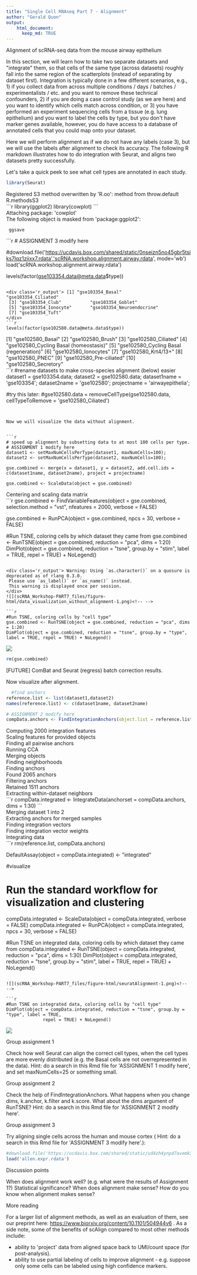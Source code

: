 ```yaml
---
title: "Single Cell RNAseq Part 7 - Alignment"
author: "Gerald Quon"
output:
    html_document:
      keep_md: TRUE
---
```




 Alignment of scRNA-seq data from the mouse airway epithelium

In this section, we will learn how to take two separate datasets and "integrate" them, so that cells of the same type (across datasets) roughly fall into the same region of the scatterplots (instead of separating by dataset first). Integration is typically done in a few different scenarios, e.g., 1) if you collect data from across multiple conditions / days / batches / experimentalists / etc. and you want to remove these technical confounders, 2) if you are doing a case control study (as we are here) and you want to identify which cells match across condition, or 3) you have performed an experiment sequencing cells from a tissue (e.g. lung epithelium) and you want to label the cells by type, but you don't have marker genes available, however, you do have access to a database of annotated cells that you could map onto your dataset.

Here we will perform alignment as if we do not have any labels (case 3), but we will use the labels after alignment to check its accuracy. The following R markdown illustrates how to do integration with Seurat, and aligns two datasets pretty successfully.

Let's take a quick peek to see what cell types are annotated in each study.


```r
library(Seurat)
```

<div class='r_output'> Registered S3 method overwritten by 'R.oo':
   method        from       
   throw.default R.methodsS3
</div>
```r
library(ggplot2)
library(cowplot)
```

<div class='r_output'> 
 Attaching package: 'cowplot'
</div>
<div class='r_output'> The following object is masked from 'package:ggplot2':
 
     ggsave
</div>
```r
# ASSIGNMENT 3 modify here

#download.file('https://ucdavis.box.com/shared/static/0nseizn5no45gbr5tsiks7lqz1ziixx7.rdata','scRNA.workshop.alignment.airway.rdata', mode='wb')
load('scRNA.workshop.alignment.airway.rdata')

levels(factor(gse103354.data@meta.data$type))
```

<div class='r_output'> [1] "gse103354_Basal"          "gse103354_Ciliated"      
 [3] "gse103354_Club"           "gse103354_Goblet"        
 [5] "gse103354_Ionocyte"       "gse103354_Neuroendocrine"
 [7] "gse103354_Tuft"
</div>
```r
levels(factor(gse102580.data@meta.data$type))
```

<div class='r_output'>  [1] "gse102580_Basal"                       
  [2] "gse102580_Brush"                       
  [3] "gse102580_Ciliated"                    
  [4] "gse102580_Cycling Basal (homeostasis)" 
  [5] "gse102580_Cycling Basal (regeneration)"
  [6] "gse102580_Ionocytes"                   
  [7] "gse102580_Krt4/13+"                    
  [8] "gse102580_PNEC"                        
  [9] "gse102580_Pre-ciliated"                
 [10] "gse102580_Secretory"
</div>
```r
#rename datasets to make cross-species alignment (below) easier
dataset1 = gse103354.data;
dataset2 = gse102580.data;
dataset1name = 'gse103354';
dataset2name = 'gse102580';
projectname = 'airwayepithelia';

#try this later:
#gse102580.data = removeCellType(gse102580.data, cellTypeToRemove = 'gse102580_Ciliated')
```


Now we will visualize the data without alignment.


```r
# speed up alignment by subsetting data to at most 100 cells per type.
# ASSIGNMENT 1 modify here
dataset1 <- setMaxNumCellsPerType(dataset1, maxNumCells=100);
dataset2 <- setMaxNumCellsPerType(dataset2, maxNumCells=100);

gse.combined <- merge(x = dataset1, y = dataset2, add.cell.ids = c(dataset1name, dataset2name), project = projectname)

gse.combined <- ScaleData(object = gse.combined)
```

<div class='r_output'> Centering and scaling data matrix
</div>
```r
gse.combined <- FindVariableFeatures(object = gse.combined, selection.method = "vst", nfeatures = 2000, verbose = FALSE)

gse.combined <- RunPCA(object = gse.combined, npcs = 30, verbose = FALSE)

#Run TSNE, coloring cells by which dataset they came from
gse.combined <- RunTSNE(object = gse.combined, reduction = "pca", dims = 1:20)
DimPlot(object = gse.combined, reduction = "tsne", group.by = "stim", label = TRUE, repel = TRUE) + NoLegend()
```

<div class='r_output'> Warning: Using `as.character()` on a quosure is deprecated as of rlang 0.3.0.
 Please use `as_label()` or `as_name()` instead.
 This warning is displayed once per session.
</div>
![](scRNA_Workshop-PART7_files/figure-html/data_visualization_without_alignment-1.png)<!-- -->

```r
#Run TSNE, coloring cells by "cell type"
gse.combined <- RunTSNE(object = gse.combined, reduction = "pca", dims = 1:20)
DimPlot(object = gse.combined, reduction = "tsne", group.by = "type", label = TRUE, repel = TRUE) + NoLegend()
```

![](scRNA_Workshop-PART7_files/figure-html/data_visualization_without_alignment-2.png)<!-- -->

```r
rm(gse.combined)
```
  

[FUTURE] ComBat and Seurat (regress) batch correction results.
  


Now visualize after alignment.
  

```r
  #find anchors
reference.list <- list(dataset1,dataset2)
names(reference.list) <- c(dataset1name, dataset2name)

# ASSIGNMENT 2 modify here
compData.anchors <- FindIntegrationAnchors(object.list = reference.list, dims = 1:2, k.anchor = 5, k.filter = 200, k.score = 30)
```

<div class='r_output'> Computing 2000 integration features
</div>
<div class='r_output'> Scaling features for provided objects
</div>
<div class='r_output'> Finding all pairwise anchors
</div>
<div class='r_output'> Running CCA
</div>
<div class='r_output'> Merging objects
</div>
<div class='r_output'> Finding neighborhoods
</div>
<div class='r_output'> Finding anchors
</div>
<div class='r_output'> 	Found 2065 anchors
</div>
<div class='r_output'> Filtering anchors
</div>
<div class='r_output'> 	Retained 1511 anchors
</div>
<div class='r_output'> Extracting within-dataset neighbors
</div>
```r
compData.integrated <- IntegrateData(anchorset = compData.anchors, dims = 1:30)
```

<div class='r_output'> Merging dataset 1 into 2
</div>
<div class='r_output'> Extracting anchors for merged samples
</div>
<div class='r_output'> Finding integration vectors
</div>
<div class='r_output'> Finding integration vector weights
</div>
<div class='r_output'> Integrating data
</div>
```r
rm(reference.list, compData.anchors)

DefaultAssay(object = compData.integrated) <- "integrated"

#visualize
  
# Run the standard workflow for visualization and clustering
compData.integrated <- ScaleData(object = compData.integrated, verbose = FALSE)
compData.integrated <- RunPCA(object = compData.integrated, npcs = 30, verbose = FALSE)

#Run TSNE on integrated data, coloring cells by which dataset they came from
compData.integrated <- RunTSNE(object = compData.integrated, reduction = "pca", dims = 1:30)
DimPlot(object = compData.integrated, reduction = "tsne", group.by = "stim", label = TRUE, 
              repel = TRUE) + NoLegend()
```

![](scRNA_Workshop-PART7_files/figure-html/seuratAlignment-1.png)<!-- -->

```r
#Run TSNE on integrated data, coloring cells by "cell type"
DimPlot(object = compData.integrated, reduction = "tsne", group.by = "type", label = TRUE, 
              repel = TRUE) + NoLegend()
```

![](scRNA_Workshop-PART7_files/figure-html/seuratAlignment-2.png)<!-- -->

 Group assignment 1

Check how well Seurat can align the correct cell types, when the cell types are more evenly distributed (e.g. the Basal cells are not overrepresented in the data). Hint: do a search in this Rmd file for 'ASSIGNMENT 1 modify here', and set maxNumCells=25 or something small.

 Group assignment 2

Check the help of FindIntegrationAnchors. What happens when you change dims, k.anchor, k.filter and k.score. What about the dims argument of RunTSNE?  Hint: do a search in this Rmd file for 'ASSIGNMENT 2 modify here'.

 Group assignment 3

Try aligning single cells across the human and mouse cortex ( Hint: do a search in this Rmd file for 'ASSIGNMENT 3 modify here'.):

```r
#download.file('https://ucdavis.box.com/shared/static/ud4zh4ynpd7avemk3gqfva3nmqurk7ld.rdata','allen.expr.rdata', mode='wb')
load('allen.expr.rdata')
```

 Discussion points

When does alignment work well? (e.g. what were the results of Assignment 1?)
Statistical significance?
When does alignment make sense?
How do you know when alignment makes sense?

 More reading

For a larger list of alignment methods, as well as an evaluation of them, see our preprint here: https://www.biorxiv.org/content/10.1101/504944v6 . As a side note, some of the benefits of scAlign compared to most other methods include:

* ability to 'project' data from aligned space back to UMI/count space (for post-analysis). 
* ability to use partial labeling of cells to improve alignment - e.g. suppose only some cells can be labeled using high confidence markers.
